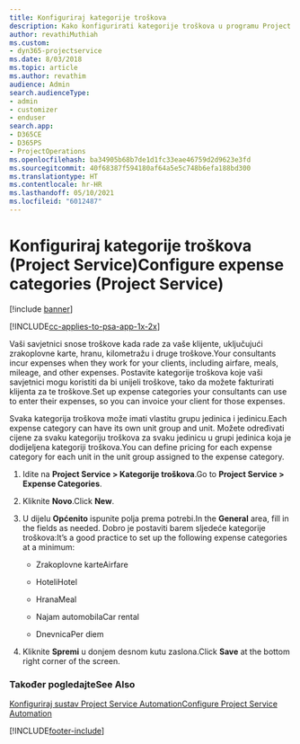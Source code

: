 ```yaml
---
title: Konfiguriraj kategorije troškova
description: Kako konfigurirati kategorije troškova u programu Project Service
author: revathiMuthiah
ms.custom:
- dyn365-projectservice
ms.date: 8/03/2018
ms.topic: article
ms.author: revathim
audience: Admin
search.audienceType:
- admin
- customizer
- enduser
search.app:
- D365CE
- D365PS
- ProjectOperations
ms.openlocfilehash: ba34905b68b7de1d1fc33eae46759d2d9623e3fd
ms.sourcegitcommit: 40f68387f594180af64a5e5c748b6efa188bd300
ms.translationtype: HT
ms.contentlocale: hr-HR
ms.lasthandoff: 05/10/2021
ms.locfileid: "6012487"
---
```

# <a name="configure-expense-categories-project-service"></a><span data-ttu-id="fa062-103">Konfiguriraj kategorije troškova (Project Service)</span><span class="sxs-lookup"><span data-stu-id="fa062-103">Configure expense categories (Project Service)</span></span>

[!include [banner](../includes/psa-now-project-operations.md)]

[!INCLUDE[cc-applies-to-psa-app-1x-2x](../includes/cc-applies-to-psa-app-1x-2x.md)]

<span data-ttu-id="fa062-104">Vaši savjetnici snose troškove kada rade za vaše klijente, uključujući zrakoplovne karte, hranu, kilometražu i druge troškove.</span><span class="sxs-lookup"><span data-stu-id="fa062-104">Your consultants incur expenses when they work for your clients, including airfare, meals, mileage, and other expenses.</span></span> <span data-ttu-id="fa062-105">Postavite kategorije troškova koje vaši savjetnici mogu koristiti da bi unijeli troškove, tako da možete fakturirati klijenta za te troškove.</span><span class="sxs-lookup"><span data-stu-id="fa062-105">Set up expense categories your consultants can use to enter their expenses, so you can invoice your client for those expenses.</span></span>  
  
<span data-ttu-id="fa062-106">Svaka kategorija troškova može imati vlastitu grupu jedinica i jedinicu.</span><span class="sxs-lookup"><span data-stu-id="fa062-106">Each expense category can have its own unit group and unit.</span></span> <span data-ttu-id="fa062-107">Možete određivati cijene za svaku kategoriju troškova za svaku jedinicu u grupi jedinica koja je dodijeljena kategoriji troškova.</span><span class="sxs-lookup"><span data-stu-id="fa062-107">You can define pricing for each expense category for each unit in the unit group assigned to the expense category.</span></span>  
  
1.  <span data-ttu-id="fa062-108">Idite na **Project Service > Kategorije troškova**.</span><span class="sxs-lookup"><span data-stu-id="fa062-108">Go to **Project Service > Expense Categories**.</span></span>  
  
2.  <span data-ttu-id="fa062-109">Kliknite **Novo**.</span><span class="sxs-lookup"><span data-stu-id="fa062-109">Click **New**.</span></span>  
  
3.  <span data-ttu-id="fa062-110">U dijelu **Općenito** ispunite polja prema potrebi.</span><span class="sxs-lookup"><span data-stu-id="fa062-110">In the **General** area, fill in the fields as needed.</span></span> <span data-ttu-id="fa062-111">Dobro je postaviti barem sljedeće kategorije troškova:</span><span class="sxs-lookup"><span data-stu-id="fa062-111">It’s a good practice to set up the following expense categories at a minimum:</span></span>  
  
    -   <span data-ttu-id="fa062-112">Zrakoplovne karte</span><span class="sxs-lookup"><span data-stu-id="fa062-112">Airfare</span></span>  
  
    -   <span data-ttu-id="fa062-113">Hoteli</span><span class="sxs-lookup"><span data-stu-id="fa062-113">Hotel</span></span>  
  
    -   <span data-ttu-id="fa062-114">Hrana</span><span class="sxs-lookup"><span data-stu-id="fa062-114">Meal</span></span>  
  
    -   <span data-ttu-id="fa062-115">Najam automobila</span><span class="sxs-lookup"><span data-stu-id="fa062-115">Car rental</span></span>  
  
    -   <span data-ttu-id="fa062-116">Dnevnica</span><span class="sxs-lookup"><span data-stu-id="fa062-116">Per diem</span></span>  
  
4.  <span data-ttu-id="fa062-117">Kliknite **Spremi** u donjem desnom kutu zaslona.</span><span class="sxs-lookup"><span data-stu-id="fa062-117">Click **Save** at the bottom right corner of the screen.</span></span>  
  
### <a name="see-also"></a><span data-ttu-id="fa062-118">Također pogledajte</span><span class="sxs-lookup"><span data-stu-id="fa062-118">See Also</span></span>  
 [<span data-ttu-id="fa062-119">Konfiguriraj sustav Project Service Automation</span><span class="sxs-lookup"><span data-stu-id="fa062-119">Configure Project Service Automation</span></span>](../psa/configure.md)


[!INCLUDE[footer-include](../includes/footer-banner.md)]